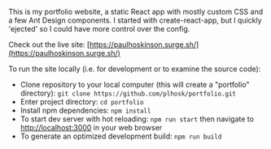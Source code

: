 This is my portfolio website, a static React app with mostly custom CSS and a few Ant Design components. I started with create-react-app, but I quickly 'ejected' so I could have more control over the config.

Check out the live site: [https://paulhoskinson.surge.sh/](https://paulhoskinson.surge.sh/)

To run the site locally (i.e. for development or to examine the source code):
- Clone repository to your local computer (this will create a "portfolio" directory): `git clone https://github.com/plhosk/portfolio.git`
- Enter project directory: `cd portfolio`
- Install npm dependencies: `npm install`
- To start dev server with hot reloading: `npm run start` then navigate to [http://localhost:3000](http://localhost:3000) in your web browser
- To generate an optimized development build: `npm run build`
